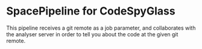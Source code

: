 # SpacePipeline for CodeSpyGlass

This pipeline receives a git remote as a job parameter, and collaborates with the analyser server in order to tell you about the code at the given git remote.
